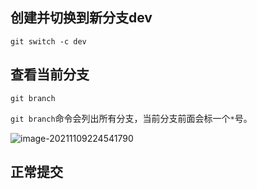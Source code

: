 ## 创建并切换到新分支dev

```
git switch -c dev
```

## 查看当前分支

```
git branch
```

`git branch`命令会列出所有分支，当前分支前面会标一个`*`号。

![image-20211109224541790](https://gitee.com/zhang754/blogimg/raw/master/img/image-20211109224541790.png)

## 正常提交

```

```

